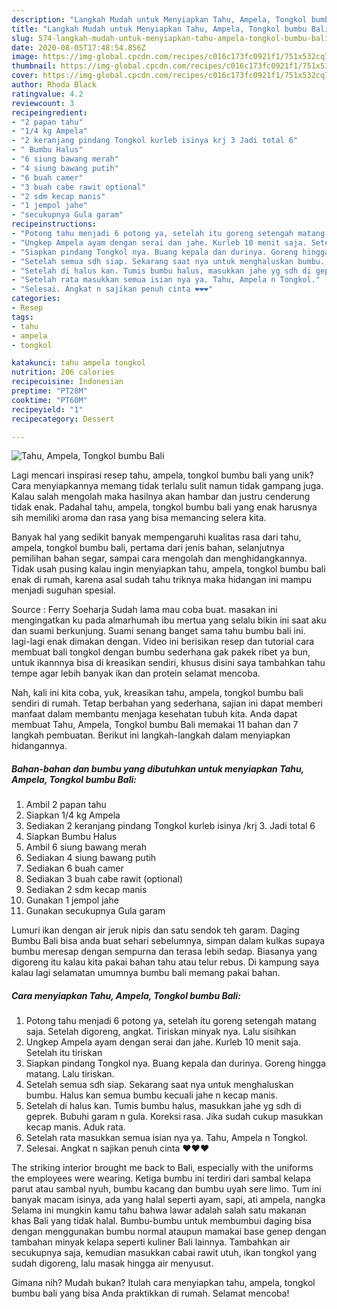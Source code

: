 ```yaml
---
description: "Langkah Mudah untuk Menyiapkan Tahu, Ampela, Tongkol bumbu Bali, Bisa Manjain Lidah"
title: "Langkah Mudah untuk Menyiapkan Tahu, Ampela, Tongkol bumbu Bali, Bisa Manjain Lidah"
slug: 574-langkah-mudah-untuk-menyiapkan-tahu-ampela-tongkol-bumbu-bali-bisa-manjain-lidah
date: 2020-08-05T17:48:54.856Z
image: https://img-global.cpcdn.com/recipes/c016c173fc0921f1/751x532cq70/tahu-ampela-tongkol-bumbu-bali-foto-resep-utama.jpg
thumbnail: https://img-global.cpcdn.com/recipes/c016c173fc0921f1/751x532cq70/tahu-ampela-tongkol-bumbu-bali-foto-resep-utama.jpg
cover: https://img-global.cpcdn.com/recipes/c016c173fc0921f1/751x532cq70/tahu-ampela-tongkol-bumbu-bali-foto-resep-utama.jpg
author: Rhoda Black
ratingvalue: 4.2
reviewcount: 3
recipeingredient:
- "2 papan tahu"
- "1/4 kg Ampela"
- "2 keranjang pindang Tongkol kurleb isinya krj 3 Jadi total 6"
- " Bumbu Halus"
- "6 siung bawang merah"
- "4 siung bawang putih"
- "6 buah camer"
- "3 buah cabe rawit optional"
- "2 sdm kecap manis"
- "1 jempol jahe"
- "secukupnya Gula garam"
recipeinstructions:
- "Potong tahu menjadi 6 potong ya, setelah itu goreng setengah matang saja. Setelah digoreng, angkat. Tiriskan minyak nya. Lalu sisihkan"
- "Ungkep Ampela ayam dengan serai dan jahe. Kurleb 10 menit saja. Setelah itu tiriskan"
- "Siapkan pindang Tongkol nya. Buang kepala dan durinya. Goreng hingga matang. Lalu tiriskan."
- "Setelah semua sdh siap. Sekarang saat nya untuk menghaluskan bumbu. Halus kan semua bumbu kecuali jahe n kecap manis."
- "Setelah di halus kan. Tumis bumbu halus, masukkan jahe yg sdh di geprek. Bubuhi garam n gula. Koreksi rasa. Jika sudah cukup masukkan kecap manis. Aduk rata."
- "Setelah rata masukkan semua isian nya ya. Tahu, Ampela n Tongkol."
- "Selesai. Angkat n sajikan penuh cinta ❤️❤️❤️"
categories:
- Resep
tags:
- tahu
- ampela
- tongkol

katakunci: tahu ampela tongkol 
nutrition: 206 calories
recipecuisine: Indonesian
preptime: "PT28M"
cooktime: "PT60M"
recipeyield: "1"
recipecategory: Dessert

---
```



![Tahu, Ampela, Tongkol bumbu Bali](https://img-global.cpcdn.com/recipes/c016c173fc0921f1/751x532cq70/tahu-ampela-tongkol-bumbu-bali-foto-resep-utama.jpg)

Lagi mencari inspirasi resep tahu, ampela, tongkol bumbu bali yang unik? Cara menyiapkannya memang tidak terlalu sulit namun tidak gampang juga. Kalau salah mengolah maka hasilnya akan hambar dan justru cenderung tidak enak. Padahal tahu, ampela, tongkol bumbu bali yang enak harusnya sih memiliki aroma dan rasa yang bisa memancing selera kita.

Banyak hal yang sedikit banyak mempengaruhi kualitas rasa dari tahu, ampela, tongkol bumbu bali, pertama dari jenis bahan, selanjutnya pemilihan bahan segar, sampai cara mengolah dan menghidangkannya. Tidak usah pusing kalau ingin menyiapkan tahu, ampela, tongkol bumbu bali enak di rumah, karena asal sudah tahu triknya maka hidangan ini mampu menjadi suguhan spesial.

Source : Ferry Soeharja Sudah lama mau coba buat. masakan ini mengingatkan ku pada almarhumah ibu mertua yang selalu bikin ini saat aku dan suami berkunjung. Suami senang banget sama tahu bumbu bali ini. lagi-lagi enak dimakan dengan. Video ini berisikan resep dan tutorial cara membuat bali tongkol dengan bumbu sederhana gak pakek ribet ya bun, untuk ikannnya bisa di kreasikan sendiri, khusus disini saya tambahkan tahu tempe agar lebih banyak ikan dan protein selamat mencoba.


Nah, kali ini kita coba, yuk, kreasikan tahu, ampela, tongkol bumbu bali sendiri di rumah. Tetap berbahan yang sederhana, sajian ini dapat memberi manfaat dalam membantu menjaga kesehatan tubuh kita. Anda dapat membuat Tahu, Ampela, Tongkol bumbu Bali memakai 11 bahan dan 7 langkah pembuatan. Berikut ini langkah-langkah dalam menyiapkan hidangannya.

<!--inarticleads1-->

##### Bahan-bahan dan bumbu yang dibutuhkan untuk menyiapkan Tahu, Ampela, Tongkol bumbu Bali:

1. Ambil 2 papan tahu
1. Siapkan 1/4 kg Ampela
1. Sediakan 2 keranjang pindang Tongkol kurleb isinya /krj 3. Jadi total 6
1. Siapkan  Bumbu Halus
1. Ambil 6 siung bawang merah
1. Sediakan 4 siung bawang putih
1. Sediakan 6 buah camer
1. Sediakan 3 buah cabe rawit (optional)
1. Sediakan 2 sdm kecap manis
1. Gunakan 1 jempol jahe
1. Gunakan secukupnya Gula garam


Lumuri ikan dengan air jeruk nipis dan satu sendok teh garam. Daging Bumbu Bali bisa anda buat sehari sebelumnya, simpan dalam kulkas supaya bumbu meresap dengan sempurna dan terasa lebih sedap. Biasanya yang digoreng itu kalau kita pakai bahan tahu atau telur rebus. Di kampung saya kalau lagi selamatan umumnya bumbu bali memang pakai bahan. 

<!--inarticleads2-->

##### Cara menyiapkan Tahu, Ampela, Tongkol bumbu Bali:

1. Potong tahu menjadi 6 potong ya, setelah itu goreng setengah matang saja. Setelah digoreng, angkat. Tiriskan minyak nya. Lalu sisihkan
1. Ungkep Ampela ayam dengan serai dan jahe. Kurleb 10 menit saja. Setelah itu tiriskan
1. Siapkan pindang Tongkol nya. Buang kepala dan durinya. Goreng hingga matang. Lalu tiriskan.
1. Setelah semua sdh siap. Sekarang saat nya untuk menghaluskan bumbu. Halus kan semua bumbu kecuali jahe n kecap manis.
1. Setelah di halus kan. Tumis bumbu halus, masukkan jahe yg sdh di geprek. Bubuhi garam n gula. Koreksi rasa. Jika sudah cukup masukkan kecap manis. Aduk rata.
1. Setelah rata masukkan semua isian nya ya. Tahu, Ampela n Tongkol.
1. Selesai. Angkat n sajikan penuh cinta ❤️❤️❤️


The striking interior brought me back to Bali, especially with the uniforms the employees were wearing. Ketiga bumbu ini terdiri dari sambal kelapa parut atau sambal nyuh, bumbu kacang dan bumbu uyah sere limo. Tum ini banyak macam isinya, ada yang halal seperti ayam, sapi, ati ampela, nangka Selama ini mungkin kamu tahu bahwa lawar adalah salah satu makanan khas Bali yang tidak halal. Bumbu-bumbu untuk membumbui daging bisa dengan menggunakan bumbu normal ataupun mamakai base genep dengan tambahan minyak kelapa seperti kuliner Bali lainnya. Tambahkan air secukupnya saja, kemudian masukkan cabai rawit utuh, ikan tongkol yang sudah digoreng, lalu masak hingga air menyusut. 

Gimana nih? Mudah bukan? Itulah cara menyiapkan tahu, ampela, tongkol bumbu bali yang bisa Anda praktikkan di rumah. Selamat mencoba!
